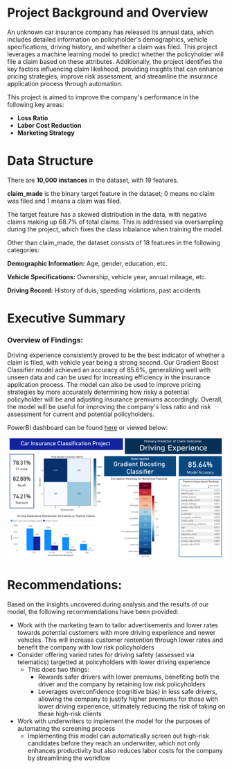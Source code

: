 # Project Background and Overview

An unknown car insurance company has released its annual data, which includes detailed information on policyholder's demographics, vehicle specifications, driving history, and whether a claim was filed. This project leverages a machine learning model to predict whether the policyholder will file a claim based on these attributes. Additionally, the project identifies the key factors influencing claim likelihood, providing insights that can enhance pricing strategies, improve risk assessment, and streamline the insurance application process through automation.

This project is aimed to improve the company's performance in the following key areas:
- **Loss Ratio**
- **Labor Cost Reduction**
- **Marketing Strategy**

# Data Structure

There are **10,000 instances** in the dataset, with 19 features.

**claim_made** is the binary target feature in the dataset; 0 means no claim was filed and 1 means a claim was filed.

The target feature has a skewed distribution in the data, with negative claims making up 68.7% of total claims. This is addressed via oversampling during the project, which fixes the class inbalance when training the model. 

Other than claim_made, the dataset consists of 18 features in the following categories:

**Demographic Information:** Age, gender, education, etc.

**Vehicle Specifications:** Ownership, vehicle year, annual mileage, etc.

**Driving Record:** History of duis, speeding violations, past accidents

# Executive Summary

### Overview of Findings:

Driving experience consistently proved to be the best indicator of whether a claim is filed, with vehicle year being a strong second. Our Gradient Boost Classifier model achieved an accuracy of 85.6%, generalizing well with unseen data and can be used for increasing efficiency in the insurance application process. The model can also be used to improve pricing strategies by more accurately determining how risky a potential policyholder will be and adjusting insurance premiums accordingly. Overall, the model will be useful for improving the company's loss ratio and risk assessment for current and potential policyholders.

PowerBI dashboard can be found [here](https://app.powerbi.com/groups/me/reports/4cfc561a-77f1-4c41-b08f-1100f948a388/ed711182fcaa385c89ec?experience=power-bi) or viewed below:

![Alt text](https://github.com/julianlu03/Car-Insurance-Claims-Classifier/blob/main/car_insurance_dashboard.PNG?raw=true)

# Recommendations:

Based on the insights uncovered during analysis and the results of our model, the following recommendations have been provided:
- Work with the marketing team to tailor advertisements and lower rates towards potential customers with more driving experience and newer vehicles. This will increase customer rentention through lower rates and benefit the company with low risk policyholders
- Consider offering varied rates for driving safety (assessed via telematics) targetted at policyholders with lower driving experience
  - This does two things:
    - Rewards safer drivers with lower premiums, benefiting both the driver and the company by retaining low risk policyholders
    - Leverages overconfidence (cognitive bias) in less safe drivers, allowing the company to justify higher premiums for those with lower driving experience, ultimately reducing the risk of taking on these high-risk clients
- Work with underwriters to implement the model for the purposes of automating the screening process
  - Implementing this model can automatically screen out high-risk candidates before they reach an underwriter, which not only enhances productivity but also reduces labor costs for the company by streamlining the workflow




